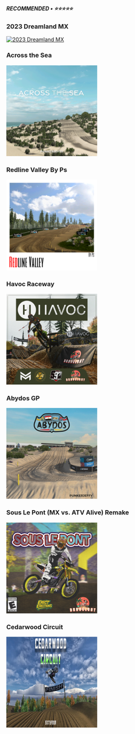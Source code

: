 ***RECOMMENDED • ⭐⭐⭐⭐⭐***

### 2023 Dreamland MX

<a href="https://github.com/BrinkleyPT/MX-Bikes-Community-Mods/blob/005503a7c0bc6b6aa025fda65b05b8a3dc0394d5/Recommended/Tracks/Motocross/2023%20Dreamland%20MX.md"><img src="https://github.com/BrinkleyPT/MX-Bikes-Community-Mods-Archive/blob/fc3a8eb1f81a45a8d9673ac891f3af9f66c8e418/.assets/2023%20Dreamland%20MX/6.png" alt="2023 Dreamland MX" width="240" height="240"></a>

### Across the Sea

<a href="https://github.com/BrinkleyPT/MX-Bikes-Community-Mods/blob/005503a7c0bc6b6aa025fda65b05b8a3dc0394d5/Recommended/Tracks/Motocross/Across%20the%20Sea.md"><img src="https://github.com/BrinkleyPT/MX-Bikes-Community-Mods/blob/b340c7b664ebdaa8eb32fb6c591171d7c8f68c68/.assets/Across%20the%20Sea/track-image.png" alt="Across the Sea" width="240" height="240"></a>

### Redline Valley By Ps

<a href="https://github.com/BrinkleyPT/MX-Bikes-Community-Mods/blob/005503a7c0bc6b6aa025fda65b05b8a3dc0394d5/Recommended/Tracks/Motocross/Redline%20Valley%20By%20Ps.md"><img src="https://github.com/BrinkleyPT/MX-Bikes-Community-Mods/blob/b41d64e76d656edd19a43a2951d895144e19ddad/.assets/Redline%20Valley%20By%20Ps/Omslag.png" alt="Redline Valley By Ps" width="240" height="240"></a>

### Havoc Raceway

<a href="https://github.com/BrinkleyPT/MX-Bikes-Community-Mods/blob/e704ca61bcb0e991101040e6e44cfa7b0435d68f/Recommended/Tracks/Motocross/Havoc%20Raceway.md"><img src="https://github.com/BrinkleyPT/MX-Bikes-Community-Mods/blob/88646980aea226930f975a3def47fdb00b4a9275/.assets/.images/Tracks/Motocross/Havoc%20Raceway/111.jpg" alt="Havoc Raceway" width="240" height="240"></a>

### Abydos GP

<a href="https://github.com/BrinkleyPT/MX-Bikes-Community-Mods/blob/e704ca61bcb0e991101040e6e44cfa7b0435d68f/Recommended/Tracks/Motocross/Abydos%20GP.md"><img src="https://github.com/BrinkleyPT/MX-Bikes-Community-Mods/blob/7ddd1309920c2d20f0446fabda7c57499c567be3/.assets/.images/Tracks/Motocross/Abydos%20GP/track-image.png" alt="Abydos GP" width="240" height="240"></a>

### Sous Le Pont (MX vs. ATV Alive) Remake

<a href="https://github.com/BrinkleyPT/MX-Bikes-Community-Mods/blob/3d2d0888003200e2844f939e855b4f87568da206/Recommended/Tracks/Motocross/Sous%20Le%20Pont%20(MX%20vs.%20ATV%20Alive)%20Remake.md"><img src="https://github.com/BrinkleyPT/MX-Bikes-Community-Mods/blob/ef136f65aa330fadf5aeb36221626839d65a2d4d/.assets/.images/Tracks/Motocross/Sous%20Le%20Pont%20(MX%20vs.%20ATV%20Alive)%20Remake/coverphoto.jpg" alt="Sous Le Pont (MX vs. ATV Alive) Remake" width="240" height="240"></a>

### Cedarwood Circuit

<a href="https://github.com/BrinkleyPT/MX-Bikes-Community-Mods/blob/005503a7c0bc6b6aa025fda65b05b8a3dc0394d5/Recommended/Tracks/Motocross/Cedarwood%20Circuit.md"><img src="https://github.com/BrinkleyPT/MX-Bikes-Community-Mods/blob/41df4850e5e3bbf6bcd388d8c8b09d105f63d945/.assets/Cedarwood%20Circuit/TrackThumb-1240x698.webp" alt="Cedarwood Circuit" width="240" height="240"></a>
